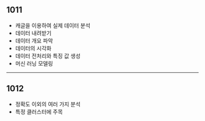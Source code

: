 ## 1011
* 캐글을 이용하여 실제 데이터 분석
* 데이터 내려받기
* 데이터 개요 파악
* 데이터의 시각화
* 데이터 전처리와 특징 값 생성
* 머신 러닝 모델링

---
## 1012
* 정확도 이외의 여러 가지 분석
* 특정 클러스터에 주목